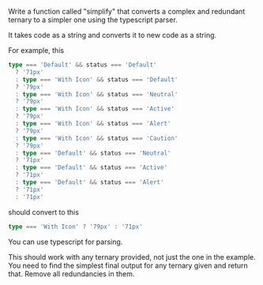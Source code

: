 Write a function called "simplify" that converts a complex and redundant ternary to a simpler one using the typescript parser.

It takes code as a string and converts it to new code as a string.

For example, this

```ts
type === 'Default' && status === 'Default'
  ? '71px'
  : type === 'With Icon' && status === 'Default'
  ? '79px'
  : type === 'With Icon' && status === 'Neutral'
  ? '79px'
  : type === 'With Icon' && status === 'Active'
  ? '79px'
  : type === 'With Icon' && status === 'Alert'
  ? '79px'
  : type === 'With Icon' && status === 'Caution'
  ? '79px'
  : type === 'Default' && status === 'Neutral'
  ? '71px'
  : type === 'Default' && status === 'Active'
  ? '71px'
  : type === 'Default' && status === 'Alert'
  ? '71px'
  : '71px'
```

should convert to this

```ts
type === 'With Icon' ? '79px' : '71px'
```

You can use typescript for parsing.

This should work with any ternary provided, not just the one in the example. You need to find the simplest final output for any ternary given and return that. Remove all redundancies in them.
